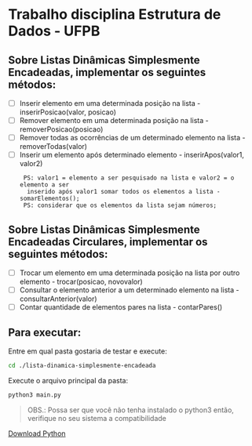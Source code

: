# Trabalho disciplina Estrutura de Dados - UFPB

## Sobre Listas Dinâmicas Simplesmente Encadeadas, implementar os seguintes métodos: 

  - [ ] Inserir elemento em uma determinada posição na lista - inserirPosicao(valor, posicao)
  - [ ] Remover elemento em uma determinada posição na lista - removerPosicao(posicao)
  - [ ] Remover todas as ocorrências de um determinado elemento na lista - removerTodas(valor)
  - [ ] Inserir um elemento após determinado elemento - inserirApos(valor1, valor2)
    ```
     PS: valor1 = elemento a ser pesquisado na lista e valor2 = o elemento a ser
      inserido após valor1 somar todos os elementos a lista - somarElementos();
     PS: considerar que os elementos da lista sejam números;
    ```

## Sobre Listas Dinâmicas Simplesmente Encadeadas Circulares, implementar os seguintes métodos:

  - [ ] Trocar um elemento em uma determinada posição na lista por outro elemento - trocar(posicao, novovalor)
  - [ ] Consultar o elemento anterior a um determinado elemento na lista - consultarAnterior(valor)
  - [ ] Contar quantidade de elementos pares na lista - contarPares()

## Para executar:

Entre em qual pasta gostaria de testar e execute:
```sh
cd ./lista-dinamica-simplesmente-encadeada
```

Execute o arquivo principal da pasta:
```sh
python3 main.py
```

> OBS.: Possa ser que você não tenha instalado o python3 então, verifique no seu sistema a compatibilidade

[Download Python](https://www.python.org/downloads/)
